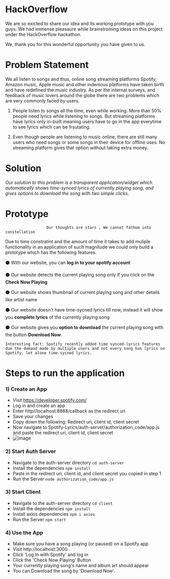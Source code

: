 # HackOverflow 
We are so exicted to share our idea and its working prototype with you guys. We had immense pleasaure while brainstroming ideas on this project under the HackOverflow hackathon.

We, thank you for this wonderful opportunity you have given to us.


# Problem Statement
We all listen to songs and thus, online song streaming platforms Spotify, Amazon music, Apple music and other indenious platforms have taken birth and have redefined the music industry.
As per the internal surveys, and feedback of music lovers around the globe there are two problems which are very commonly faced by users.

1. People listen to songs all the time, even while working. More than 50% people need lyrics while listening to songs. But streaming platforms have lyrics only in-built meaning users have to go in the app everytime to see lyrics which can be frsutating.

2. Even though people are listening to music online, there are still many users who need songs or some songs in their device for offline uses. No streaming platform gives that option without taking extra money. 


# Solution
*Our solution to this problem is a transparent application/widget which automatically shows time-synced lyrics of currently playing song, and gives options to download the song with two simple clicks.*    

# Prototype
                      Our thoughts are stars , We cannot fathom into constellation


Due to time constratint and the amount of time it takes to add muliple functionality in an application of such magnitude we could only build a prototype which has the following features.  

⚫ With our website, you can **log in to your spotify account**

⚫ Our website detects the current playing song only if you click on the **Check Now Playing**

⚫ Our website shows thumbnail of current playing song and other details like artist name

⚫ Our website doesn't have time-sycned lyrics till now, instead it will show you **complete lyrics** of the currently playing song

⚫ Our website gives you **option to download** the current playing song with the button **Download Now**.
```
Interesting fact: Spotify recently added time synced-lyrics features due the demand made by multiple users and not every song has lyrics on Spotify, let alone time-sycned lyrics.
```
# Steps to run the application

### 1) Create an App
- Visit https://developer.spotify.com/ 
- Log in and create an app
- Enter http//localhost:8888/callback as the redirect uri
- Save your changes
- Copy down the following: Redirect uri, client id, client secret
- Now navigate to Spotify-Lyrics/auth-server/authorization_code/app.js and paste the redirect uri, client id, client secret
- ![image](https://user-images.githubusercontent.com/81186992/139585961-475f6d9e-f5c9-4ab3-9e9c-49845558004e.png)


### 2)  Start Auth Server
- Navigate to the auth-server directory `cd auth-server`
- Install the dependencies `npm install`
- Paste in the redirect uri, client id, and client secret you copied in step 1
- Run the Server `node authorization_code/app.js`

### 3)  Start Client
- Navigate to the auth-server directory `cd client`
- Install the dependencies `npm install`
- Install axios dependencies `npm i axios`
- Run the Server `npm start`

### 4)  Use the App
- Make sure you have a song playing (or paused) on a Spotify app
- Visit http://localhost:3000
- Click 'Log in with Spotify' and log in
- Click the 'Check Now Playing' Button
- Your currently playing song's name and album art should appear
- You can Download the song by 'Download Now'.

